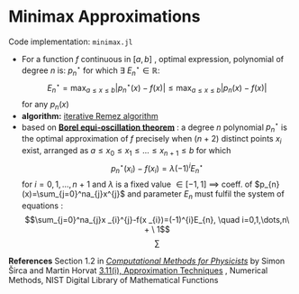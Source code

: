 # Minimax Approximations

Code implementation: `minimax.jl`

- For a function $f$ continuous in $[a,b]$ , optimal expression, polynomial of degree $n$ is: $p_{n}^\star \text{ for which } \exists \ E_{n}^\star \in  \mathbb{R}:$ 
	$$E_{n}^\star=\max_{a\leq x\leq b}|p^\star_{n}(x)-f(x)|\leq \max_{a\leq x\leq b}|p_{n}(x)-f(x)|$$
	for any $p_{n}(x)$ 
- **algorithm:** [iterative Remez algorithm](https://en.wikipedia.org/wiki/Remez_algorithm) 
- based on **[Borel equi-oscillation theorem](https://en.wikipedia.org/wiki/Equioscillation_theorem)** : a degree $n$ polynomial $p^\star_{n}$ is the optimal approximation of $f$ precisely when $(n\ + \ 2)$ distinct points $x_{i}$ exist, arranged as $a\leq x_{0}\leq x_{1}\leq\dots\leq x_{n\ + \ 1}\leq b$ for which 
	$$p_{n}^\star(x_{i})-f(x _{i})=\lambda(-1)^{i}E_{n}^\star$$ for $i=0,1,\dots,n\ + \ 1$ and $\lambda$ is a fixed value $\in [-1,1]$ 
	$\implies$ coeff. of $p_{n}(x)=\sum_{j=0}^na_{j}x^{j}$ and parameter $E_{n}$ must fulfil the system of equations :
	$$\sum_{j=0}^na_{j}x _{i}^{j}-f(x _{i})=(-1)^{i}E_{n}, \quad  i=0,1,\dots,n\ + \  1$$
	$$\sum$$


**References**
Section 1.2 in [*Computational Methods for Physicists*](https://link.springer.com/book/10.1007/978-3-319-78619-3) by Simon Širca and Martin Horvat
[3.11(i), Approximation Techniques](https://dlmf.nist.gov/3.11)  , Numerical Methods, NIST Digital Library of Mathematical Functions 
